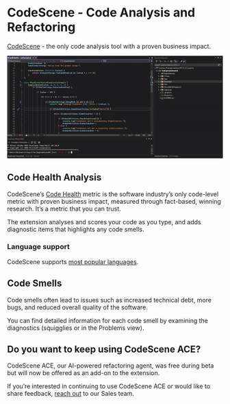 ﻿# CodeScene - Code Analysis and Refactoring

[CodeScene](http://www.codescene.com) - the only code analysis tool with a proven business impact.

![Demo](screenshots/vs-preview.gif)

## Code Health Analysis
CodeScene’s [Code Health](https://codescene.io/docs/guides/technical/code-health.html) metric is the software industry’s only code-level metric with proven business impact, measured through fact-based, winning research. It’s a metric that you can trust.

The extension analyses and scores your code as you type, and adds diagnostic items that highlights any code smells.

### Language support
CodeScene supports [most popular languages](https://codescene.io/docs/usage/language-support.html#supported-programming-languages).

## Code Smells

Code smells often lead to issues such as increased technical debt, more bugs, and reduced overall quality of the software.

You can find detailed information for each code smell by examining the diagnostics (squigglies or in the Problems view).

## Do you want to keep using CodeScene ACE?

CodeScene ACE, our AI-powered refactoring agent, was free during beta but will now be offered as an add-on to the extension.

If you’re interested in continuing to use CodeScene ACE or would like to share feedback, [reach out](https://codescene.com/contact-us-about-codescene-ace) to our Sales team.
